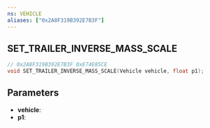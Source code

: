 ```yaml
---
ns: VEHICLE
aliases: ["0x2A8F319B392E7B3F"]
---
```

## SET_TRAILER_INVERSE_MASS_SCALE

```c
// 0x2A8F319B392E7B3F 0xE74E85CE
void SET_TRAILER_INVERSE_MASS_SCALE(Vehicle vehicle, float p1);
```

## Parameters
* **vehicle**: 
* **p1**: 

